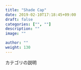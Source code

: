 ```yaml
---
title: "Shade Cap"
date: 2019-02-10T17:18:45+09:00
draft: false
categories: ["", ""]
description: ""
image: ""

author: ""
weight: 130
---
```


カテゴリの説明